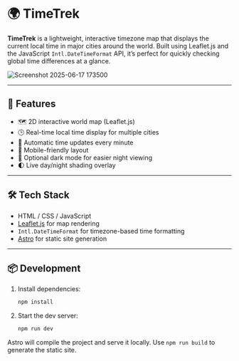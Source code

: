 # 🌍 TimeTrek

**TimeTrek** is a lightweight, interactive timezone map that displays the current local time in major cities around the world. Built using Leaflet.js and the JavaScript `Intl.DateTimeFormat` API, it’s perfect for quickly checking global time differences at a glance.

![Screenshot 2025-06-17 173500](https://github.com/user-attachments/assets/0609159f-6872-49f0-bd77-ae6aafcb6a52)

---

## 🚀 Features

- 🗺️ 2D interactive world map (Leaflet.js)
- 🕒 Real-time local time display for multiple cities
- 🔄 Automatic time updates every minute
- 📱 Mobile-friendly layout
- 🌙 Optional dark mode for easier night viewing
- 🌓 Live day/night shading overlay

---

## 🛠️ Tech Stack

- HTML / CSS / JavaScript
- [Leaflet.js](https://leafletjs.com/) for map rendering
- `Intl.DateTimeFormat` for timezone-based time formatting
- [Astro](https://astro.build/) for static site generation

---

## 📦 Development

1. Install dependencies:
   ```bash
   npm install
   ```
2. Start the dev server:
   ```bash
   npm run dev
   ```

Astro will compile the project and serve it locally. Use `npm run build` to generate the static site.

